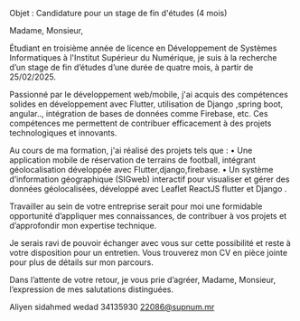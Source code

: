 Objet : Candidature pour un stage de fin d'études (4 mois)

Madame, Monsieur,

Étudiant en troisième année de licence en  Développement de Systèmes Informatiques à l'Institut Supérieur du Numérique, je suis à la recherche d’un stage de fin d’études d’une durée de quatre mois, à partir de 25/02/2025.

Passionné par  le développement web/mobile, j'ai acquis des compétences solides en développement avec Flutter, utilisation de Django ,spring boot, angular.., intégration de bases de données comme Firebase, etc. Ces compétences me permettent de contribuer efficacement à des projets technologiques et innovants.

Au cours de ma formation, j'ai réalisé des projets tels que :
•	Une application mobile de réservation de terrains de football, intégrant géolocalisation   développée avec Flutter,django,firebase.
•	Un système d’information géographique (SIGweb) interactif pour visualiser et gérer des données géolocalisées, développé avec Leaflet ReactJS flutter et Django .
  

Travailler au sein de votre entreprise serait pour moi une formidable opportunité d’appliquer mes connaissances, de contribuer à vos projets et d’approfondir mon expertise technique.

Je serais ravi de pouvoir échanger avec vous sur cette possibilité et reste à votre disposition pour un entretien. Vous trouverez mon CV en pièce jointe pour plus de détails sur mon parcours.

Dans l’attente de votre retour, je vous prie d’agréer, Madame, Monsieur, l’expression de mes salutations distinguées.

Aliyen sidahmed wedad
34135930
22086@supnum.mr

 